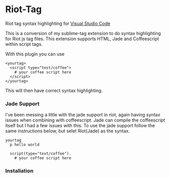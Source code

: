 # Riot-Tag

Riot tag syntax highlighting for [Visual Studio Code](https://code.visualstudio.com)

This is a conversion of my sublime-tag extension to do syntax highlighting 
for Riot js tag files. This extension supports HTML, Jade and Coffeescript within
script tags.

With this plugin you can use

```
<yourtag>
  <script type="test/coffee">
    # your coffee script here
  </script>
</yourtag>
```
This will then have correct syntax highlighting.


### Jade Support

I've been messing a little with the jade support in riot, again having syntax
issues when combining with coffeescript. Jade can compile the coffeescript itself
but I had a few issues with this. To use the jade support follow the same
instructions below, but selet Riot(Jade) as the syntax.

```jade
yourtag
  p hello world

  script(type="text/coffee").
    # your coffee script here

```

### Installation




